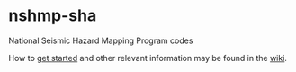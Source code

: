 nshmp-sha
=========

National Seismic Hazard Mapping Program codes

How to [get started](wiki/Getting-Started) and other relevant information may be found in the [wiki](wiki).
